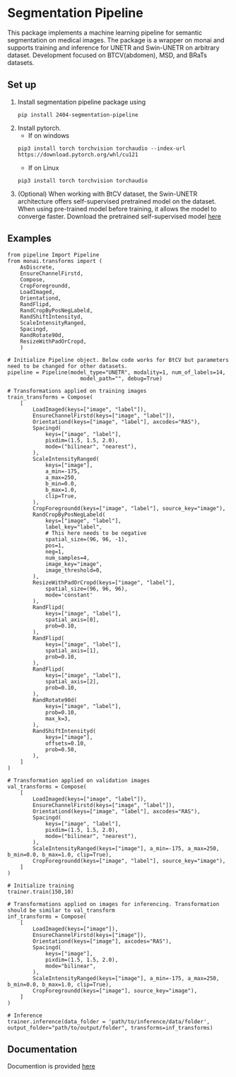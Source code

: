 # Segmentation Pipeline

This package implements a machine learning pipeline for semantic segmentation on medical images. The package is a wrapper on monai and supports training and inference for UNETR and Swin-UNETR on arbitrary dataset. Development focused on BTCV(abdomen), MSD, and BRaTs datasets.

## Set up
1. Install segmentation pipeline package using 
    ```
    pip install 2404-segmentation-pipeline
    ```
2. Install pytorch.
   - If on windows
    ```
    pip3 install torch torchvision torchaudio --index-url https://download.pytorch.org/whl/cu121
    ```
   - If on Linux
    ```
    pip3 install torch torchvision torchaudio
    ```
3. (Optional) When working with BtCV dataset, the Swin-UNETR architecture offers self-supervised pretrained model on the dataset. When using pre-trained model before training, it allows the model to converge faster. Download the pretrained self-supervised model [here](https://github.com/Project-MONAI/MONAI-extra-test-data/releases/download/0.8.1/model_swinvit.pt)

## Examples
```
from pipeline Import Pipeline
from monai.transforms import (
    AsDiscrete,
    EnsureChannelFirstd,
    Compose,
    CropForegroundd,
    LoadImaged,
    Orientationd,
    RandFlipd,
    RandCropByPosNegLabeld,
    RandShiftIntensityd,
    ScaleIntensityRanged,
    Spacingd,
    RandRotate90d,
    ResizeWithPadOrCropd,
    )

# Initialize Pipeline object. Below code works for BtCV but parameters need to be changed for other datasets.
pipeline = Pipeline(model_type="UNETR", modality=1, num_of_labels=14,
                       model_path="", debug=True)

# Transformations applied on training images
train_transforms = Compose(
    [
        LoadImaged(keys=["image", "label"]),
        EnsureChannelFirstd(keys=["image", "label"]),
        Orientationd(keys=["image", "label"], axcodes="RAS"),
        Spacingd(
            keys=["image", "label"],
            pixdim=(1.5, 1.5, 2.0),
            mode=("bilinear", "nearest"),
        ),
        ScaleIntensityRanged(
            keys=["image"],
            a_min=-175,
            a_max=250,
            b_min=0.0,
            b_max=1.0,
            clip=True,
        ),
        CropForegroundd(keys=["image", "label"], source_key="image"),
        RandCropByPosNegLabeld(
            keys=["image", "label"],
            label_key="label",
            # This here needs to be negative
            spatial_size=(96, 96, -1),
            pos=1,
            neg=1,
            num_samples=4,
            image_key="image",
            image_threshold=0,
        ),
        ResizeWithPadOrCropd(keys=["image", "label"],
            spatial_size=(96, 96, 96),
            mode='constant'
        ),
        RandFlipd(
            keys=["image", "label"],
            spatial_axis=[0],
            prob=0.10,
        ),
        RandFlipd(
            keys=["image", "label"],
            spatial_axis=[1],
            prob=0.10,
        ),
        RandFlipd(
            keys=["image", "label"],
            spatial_axis=[2],
            prob=0.10,
        ),
        RandRotate90d(
            keys=["image", "label"],
            prob=0.10,
            max_k=3,
        ),
        RandShiftIntensityd(
            keys=["image"],
            offsets=0.10,
            prob=0.50,
        ),
    ]
)

# Transformation applied on validation images
val_transforms = Compose(
    [
        LoadImaged(keys=["image", "label"]),
        EnsureChannelFirstd(keys=["image", "label"]),
        Orientationd(keys=["image", "label"], axcodes="RAS"),
        Spacingd(
            keys=["image", "label"],
            pixdim=(1.5, 1.5, 2.0),
            mode=("bilinear", "nearest"),
        ),
        ScaleIntensityRanged(keys=["image"], a_min=-175, a_max=250, b_min=0.0, b_max=1.0, clip=True),
        CropForegroundd(keys=["image", "label"], source_key="image"),
    ]
)

# Initialize training
trainer.train(150,10)

# Transformations applied on images for inferencing. Transformation should be similar to val_transform
inf_transforms = Compose(
    [
        LoadImaged(keys=["image"]),
        EnsureChannelFirstd(keys=["image"]),
        Orientationd(keys=["image"], axcodes="RAS"),
        Spacingd(
            keys=["image"],
            pixdim=(1.5, 1.5, 2.0),
            mode="bilinear",
        ),
        ScaleIntensityRanged(keys=["image"], a_min=-175, a_max=250, b_min=0.0, b_max=1.0, clip=True),
        CropForegroundd(keys=["image"], source_key="image"),
    ]
)

# Inference
trainer.inference(data_folder = 'path/to/inference/data/folder', output_folder="path/to/output/folder", transforms=inf_transforms)
```

## Documentation
Documention is provided [here](docs/html/pipeline.html)
